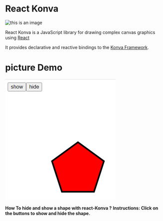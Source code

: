 # React Konva
![this is an image](https://cloud.githubusercontent.com/assets/1443320/12193428/3bda2fcc-b623-11e5-8319-b1ccfc95eaec.png)

React Konva is a JavaScript library for drawing complex canvas graphics using [React](https://reactjs.org/)

It provides declarative and reactive bindings to the [Konva Framework](https://konvajs.org/).

# picture Demo

![Demo](./img.png)

**How To hide and show a shape with react-Konva ?**
**Instructions: Click on the buttons to show and hide the shape.**

